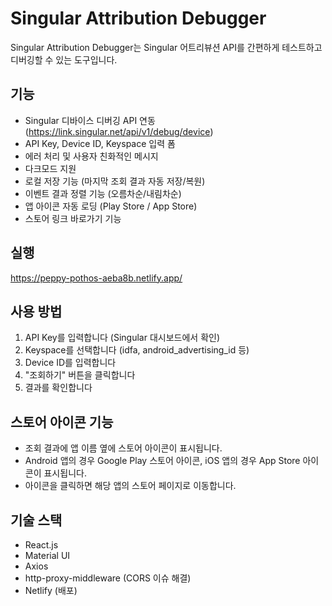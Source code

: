 # Singular Attribution Debugger

Singular Attribution Debugger는 Singular 어트리뷰션 API를 간편하게 테스트하고 디버깅할 수 있는 도구입니다.

## 기능

- Singular 디바이스 디버깅 API 연동 (https://link.singular.net/api/v1/debug/device)
- API Key, Device ID, Keyspace 입력 폼
- 에러 처리 및 사용자 친화적인 메시지
- 다크모드 지원
- 로컬 저장 기능 (마지막 조회 결과 자동 저장/복원)
- 이벤트 결과 정렬 기능 (오름차순/내림차순)
- 앱 아이콘 자동 로딩 (Play Store / App Store)
- 스토어 링크 바로가기 기능

## 실행

https://peppy-pothos-aeba8b.netlify.app/

## 사용 방법

1. API Key를 입력합니다 (Singular 대시보드에서 확인)
2. Keyspace를 선택합니다 (idfa, android_advertising_id 등)
3. Device ID를 입력합니다
4. "조회하기" 버튼을 클릭합니다
5. 결과를 확인합니다


## 스토어 아이콘 기능

- 조회 결과에 앱 이름 옆에 스토어 아이콘이 표시됩니다.
- Android 앱의 경우 Google Play 스토어 아이콘, iOS 앱의 경우 App Store 아이콘이 표시됩니다.
- 아이콘을 클릭하면 해당 앱의 스토어 페이지로 이동합니다.

## 기술 스택

- React.js
- Material UI
- Axios
- http-proxy-middleware (CORS 이슈 해결)
- Netlify (배포)
